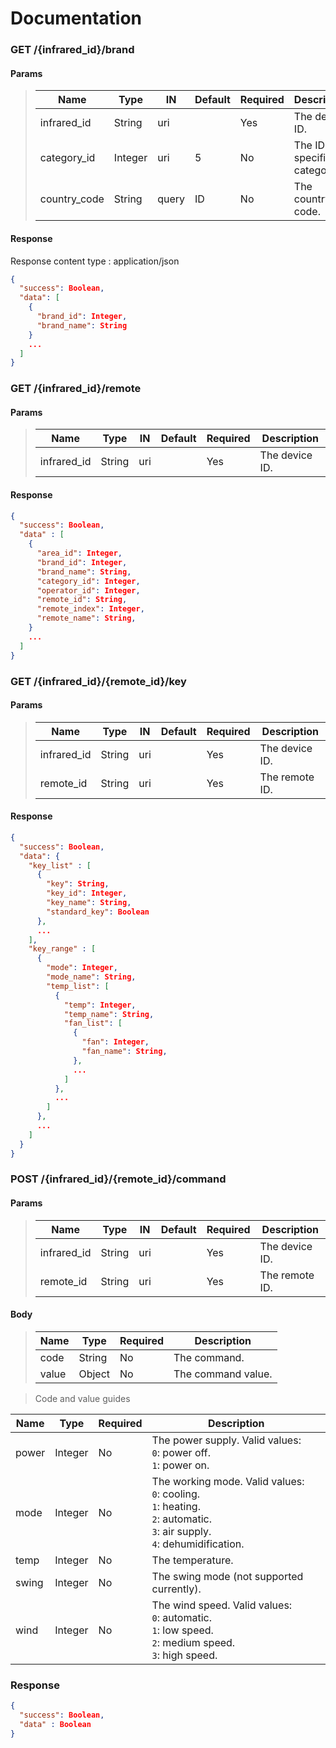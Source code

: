 # Documentation

### GET /{infrared_id}/brand

#### Params 

>| Name         	| Type    	| IN    	| Default 	| Required 	| Description                     	|
>|--------------	|---------	|-------	|---------	|----------	|---------------------------------	|
>| infrared_id  	| String  	| uri   	|         	| Yes      	| The device ID.                  	|
>| category_id  	| Integer 	| uri   	| 5        	| No      	| The ID of a specified category. 	|
>| country_code 	| String  	| query 	| ID       	| No       	| The country code.               	|

#### Response

Response content type : application/json

```json
{
  "success": Boolean,
  "data": [
    {
      "brand_id": Integer,
      "brand_name": String
    }
    ...
  ]
}
```

### GET /{infrared_id}/remote

#### Params

>| Name         	| Type    	| IN    	| Default 	| Required 	| Description                     	|
>|--------------	|---------	|-------	|---------	|----------	|---------------------------------	|
>| infrared_id  	| String  	| uri   	|         	| Yes      	| The device ID.                  	|

#### Response

```json
{
  "success": Boolean,
  "data" : [
    {
      "area_id": Integer,
      "brand_id": Integer,
      "brand_name": String,
      "category_id": Integer,
      "operator_id": Integer,
      "remote_id": String,
      "remote_index": Integer,
      "remote_name": String,
    }
    ...
  ]
}
```

### GET /{infrared_id}/{remote_id}/key

#### Params

>| Name         	| Type    	| IN    	| Default 	| Required 	| Description                     	|
>|--------------	|---------	|-------	|---------	|----------	|---------------------------------	|
>| infrared_id  	| String  	| uri   	|         	| Yes      	| The device ID.                  	|
>| remote_id  	| String  	| uri   	|         	| Yes      	| The remote ID.                  	|

#### Response

```json
{
  "success": Boolean,
  "data": {
    "key_list" : [
      {
        "key": String,
        "key_id": Integer,
        "key_name": String,
        "standard_key": Boolean
      },
      ...
    ],
    "key_range" : [
      {
        "mode": Integer,
        "mode_name": String,
        "temp_list": [
          {
            "temp": Integer,
            "temp_name": String,
            "fan_list": [
              {
                "fan": Integer,
                "fan_name": String,
              },
              ...
            ]
          },
          ...
        ]
      },
      ...
    ]
  }
}
```

### POST /{infrared_id}/{remote_id}/command

#### Params

>| Name         	| Type    	| IN    	| Default 	| Required 	| Description                     	|
>|--------------	|---------	|-------	|---------	|----------	|---------------------------------	|
>| infrared_id  	| String  	| uri   	|         	| Yes      	| The device ID.                  	|
>| remote_id  	| String  	| uri   	|         	| Yes      	| The remote ID.                  	|

#### Body

>| Name         	| Type    	| Required 	| Description                                 	|
>|--------------	|---------	|----------	|---------------------------------------------	|
>| code         	| String  	| No       	| The command.                                	|
>| value        	| Object  	| No       	| The command value.                          	|

> Code and value guides

| Name  	| Type    	| Required 	| Description                                                                                                                        	|
|-------	|---------	|----------	|------------------------------------------------------------------------------------------------------------------------------------	|
| power 	| Integer 	| No       	| The power supply. Valid values:<br>`0`: power off.<br>`1`: power on.                                                               	|
| mode  	| Integer 	| No       	| The working mode. Valid values:<br>`0`: cooling.<br>`1`: heating.<br>`2`: automatic.<br>`3`: air supply.<br>`4`: dehumidification. 	|
| temp  	| Integer 	| No       	| The temperature.                                                                                                                   	|
| swing 	| Integer 	| No       	| The swing mode (not supported currently).                                                                                          	|
| wind  	| Integer 	| No       	| The wind speed. Valid values:<br>`0`: automatic.<br>`1`: low speed.<br>`2`: medium speed.<br>`3`: high speed.                      	|

### Response

```json
{
  "success": Boolean,
  "data" : Boolean
}
```
